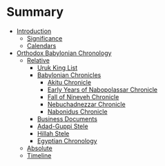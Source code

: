 # Summary

- [Introduction](introduction/README.md)
    - [Significance]()
    - [Calendars]()
- [Orthodox Babylonian Chronology](orthodox/README.md)
    - [Relative]()
        - [Uruk King List](orthodox/im65066.md)
        - [Babylonian Chronicles](orthodox/chronicles/README.md)
            - [Akitu Chronicle](orthodox/chronicles/bm86379.md)
            - [Early Years of Nabopolassar Chronicle](orthodox/chronicles/bm25127.md)
            - [Fall of Nineveh Chronicle](orthodox/chronicles/bm21901.md)
            - [Nebuchadnezzar Chronicle](orthodox/chronicles/bm21956.md)
            - [Nabonidus Chronicle](orthodox/chronicles/bm35382.md)
        - [Business Documents]()
        - [Adad-Guppi Stele](orthodox/h1b.md)
        - [Hillah Stele]()
        - [Egyptian Chronology]()
    - [Absolute]()
    - [Timeline]()
